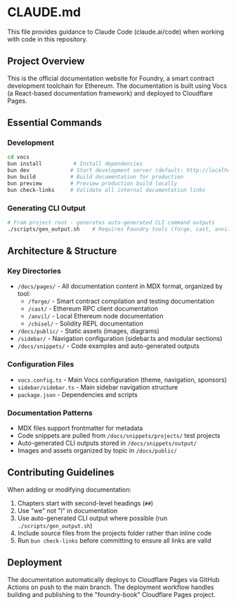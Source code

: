 # CLAUDE.md

This file provides guidance to Claude Code (claude.ai/code) when working with code in this repository.

## Project Overview

This is the official documentation website for Foundry, a smart contract development toolchain for Ethereum. The documentation is built using Vocs (a React-based documentation framework) and deployed to Cloudflare Pages.

## Essential Commands

### Development
```bash
cd vocs
bun install          # Install dependencies
bun dev             # Start development server (default: http://localhost:5173)
bun build           # Build documentation for production
bun preview         # Preview production build locally
bun check-links     # Validate all internal documentation links
```

### Generating CLI Output
```bash
# From project root - generates auto-generated CLI command outputs
./scripts/gen_output.sh    # Requires Foundry tools (forge, cast, anvil, chisel) installed
```

## Architecture & Structure

### Key Directories
- `/docs/pages/` - All documentation content in MDX format, organized by tool:
  - `/forge/` - Smart contract compilation and testing documentation
  - `/cast/` - Ethereum RPC client documentation
  - `/anvil/` - Local Ethereum node documentation
  - `/chisel/` - Solidity REPL documentation
- `/docs/public/` - Static assets (images, diagrams)
- `/sidebar/` - Navigation configuration (sidebar.ts and modular sections)
- `/docs/snippets/` - Code examples and auto-generated outputs

### Configuration Files
- `vocs.config.ts` - Main Vocs configuration (theme, navigation, sponsors)
- `sidebar/sidebar.ts` - Main sidebar navigation structure
- `package.json` - Dependencies and scripts

### Documentation Patterns
- MDX files support frontmatter for metadata
- Code snippets are pulled from `/docs/snippets/projects/` test projects
- Auto-generated CLI outputs stored in `/docs/snippets/output/`
- Images and assets organized by topic in `/docs/public/`

## Contributing Guidelines

When adding or modifying documentation:
1. Chapters start with second-level headings (`##`)
2. Use "we" not "I" in documentation
3. Use auto-generated CLI output where possible (run `./scripts/gen_output.sh`)
4. Include source files from the projects folder rather than inline code
5. Run `bun check-links` before committing to ensure all links are valid

## Deployment

The documentation automatically deploys to Cloudflare Pages via GitHub Actions on push to the main branch. The deployment workflow handles building and publishing to the "foundry-book" Cloudflare Pages project.